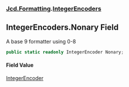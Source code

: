 ### [Jcd.Formatting](Jcd.Formatting.md 'Jcd.Formatting').[IntegerEncoders](Jcd.Formatting.IntegerEncoders.md 'Jcd.Formatting.IntegerEncoders')

## IntegerEncoders.Nonary Field

A base 9 formatter using 0-8

```csharp
public static readonly IntegerEncoder Nonary;
```

#### Field Value
[IntegerEncoder](Jcd.Formatting.IntegerEncoder.md 'Jcd.Formatting.IntegerEncoder')